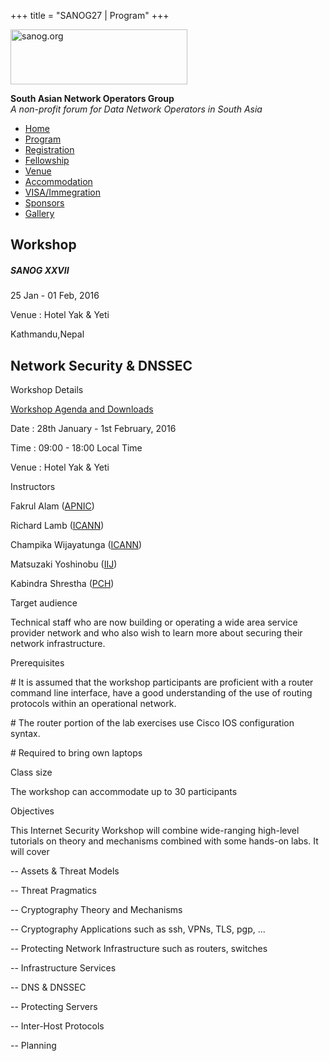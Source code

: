 +++
title = "SANOG27 | Program"
+++

[<img src="../images/logo.jpg" width="283" height="88" alt="sanog.org" />](../index.html)

**South Asian Network Operators Group**  
*A non-profit forum for Data Network Operators in South Asia*

-   [Home](index.html)
-   [Program](program.html)
-   [Registration](reg.html)
-   [Fellowship](fellowship.html)
-   [Venue](venue.html)
-   [Accommodation](accomo.html)
-   [VISA/Immegration](visa.html)
-   [Sponsors](downloads.html)
-   [Gallery](gallery.html)

Workshop
--------

##### SANOG XXVII

25 Jan - 01 Feb, 2016

Venue : Hotel Yak & Yeti

Kathmandu,Nepal

  
  
  
  
  
  
  
  
  
  
  
  
  
  
  
  
  
  
  
  
  
  
  
  
  
  
  
  
  
  
  
  
  
  
  
  
  
  
  
  
  
  
  
  
  
  
  
  
  
  
  
  
  
  

Network Security & DNSSEC
-------------------------

 

Workshop Details

[Workshop Agenda and
Downloads](https://nsrc.org/workshops/2016/sanog27/wiki/Track3Sec)

Date : 28th January - 1st February, 2016

Time : 09:00 - 18:00 Local Time

Venue : Hotel Yak & Yeti

  

Instructors

Fakrul Alam ([APNIC](https://www.apnic.net))

Richard Lamb ([ICANN](http://ICANN.org/))

Champika Wijayatunga ([ICANN](http://ICANN.org/))

Matsuzaki Yoshinobu ([IIJ](http://www.IIJ.com/))

Kabindra Shrestha ([PCH](https://www.pch.net))

  

Target audience

Technical staff who are now building or operating a wide area service
provider network and who also wish to learn more about securing their
network infrastructure.

  

Prerequisites

\# It is assumed that the workshop participants are proficient with a
router command line interface, have a good understanding of the use of
routing protocols within an operational network.

\# The router portion of the lab exercises use Cisco IOS configuration
syntax.

\# Required to bring own laptops

  

Class size

The workshop can accommodate up to 30 participants

  

Objectives

This Internet Security Workshop will combine wide-ranging high-level
tutorials on theory and mechanisms combined with some hands-on labs. It
will cover

  

-- Assets & Threat Models

-- Threat Pragmatics

-- Cryptography Theory and Mechanisms

-- Cryptography Applications such as ssh, VPNs, TLS, pgp, ...

-- Protecting Network Infrastructure such as routers, switches

-- Infrastructure Services

-- DNS & DNSSEC

-- Protecting Servers

-- Inter-Host Protocols

-- Planning

 
